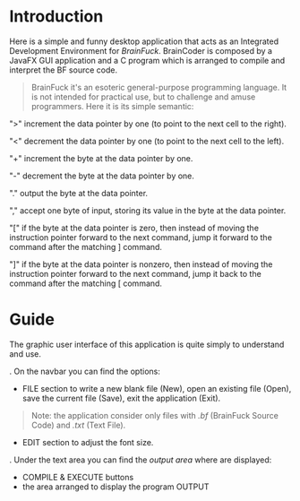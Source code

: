 # Introduction

Here is a simple and funny desktop application that acts as an Integrated Development Environment for *BrainFuck*.
BrainCoder is composed by a JavaFX GUI application and a C program which is arranged to compile and interpret the BF source code.

> BrainFuck it's an esoteric general-purpose programming language. It is not intended for practical use, but to challenge and amuse programmers. Here it is its simple semantic:

">"	increment the data pointer by one (to point to the next cell to the right).

"<"	decrement the data pointer by one (to point to the next cell to the left).

"+"	increment the byte at the data pointer by one.

"-"	decrement the byte at the data pointer by one.

"."	output the byte at the data pointer.

","	accept one byte of input, storing its value in the byte at the data pointer.

"["	if the byte at the data pointer is zero, then instead of moving the instruction pointer forward to the next command, jump it forward to the command after the matching ] command.

"]"	if the byte at the data pointer is nonzero, then instead of moving the instruction pointer forward to the next command, jump it back to the command after the matching [ command.


# Guide

The graphic user interface of this application is quite simply to understand and use.

 . On the navbar you can find the options:
- FILE section to write a new blank file (New), open an existing file (Open), save the current file (Save), exit the application (Exit).
> Note: the application consider only files with *.bf* (BrainFuck Source Code) and *.txt* (Text File).
- EDIT section to adjust the font size.
  
. Under the text area you can find the *output area* where are displayed:
- COMPILE & EXECUTE buttons
- the area arranged to display the program OUTPUT


